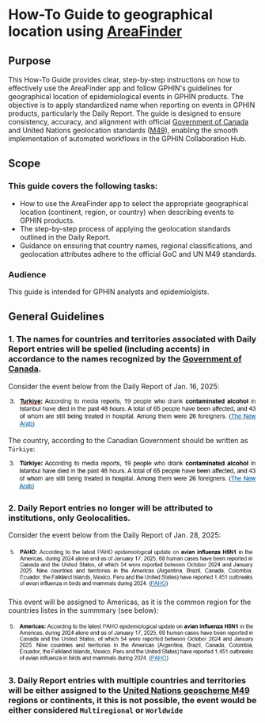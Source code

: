 # How-To Guide to geographical location using [AreaFinder](https://areafinder.streamlit.app/)

## Purpose
This How-To Guide provides clear, step-by-step instructions on how to effectively use the AreaFinder app and follow GPHIN's guidelines for geographical location of epidemiological events in GPHIN products. The objective is to apply standardized name when reporting on events in GPHIN products, particularly the Daily Report. The guide is designed to ensure consistency, accuracy, and alignment with official [Government of Canada](https://www.canada.ca/en/government/system/digital-government/digital-government-innovations/enabling-interoperability/gc-enterprise-data-reference-standards/current-past-official-names-countries-territories-geographic-areas.html) and United Nations geolocation standards ([M49](https://unstats.un.org/unsd/methodology/m49/)), enabling the smooth implementation of automated workflows in the GPHIN Collaboration Hub.

## Scope
### This guide covers the following tasks:
 - How to use the AreaFinder app to select the appropriate geographical location (continent, region, or country) when describing events to GPHIN products.
 - The step-by-step process of applying the geolocation standards outlined in the Daily Report.
 - Guidance on ensuring that country names, regional classifications, and geolocation attributes adhere to the official GoC and UN M49 standards.

### Audience
This guide is intended for GPHIN analysts and epidemiolgists.

## General Guidelines

### 1. The names for countries and territories associated with Daily Report entries will be spelled (including accents) in accordance to the names recognized by the  [Government of Canada](https://www.canada.ca/en/government/system/digital-government/digital-government-innovations/enabling-interoperability/gc-enterprise-data-reference-standards/current-past-official-names-countries-territories-geographic-areas.html).

Consider the event below from the Daily Report of Jan. 16, 2025:

![DR entry #3 of 25-01-16](./images/dr_entry_250116_3.jpg)

The country, according to the Canadian Government should be written as `Türkiye`:

![DR entry #3 of 25-01-16 corrected](./images/dr_entry_250116_3_corrected.jpg)


### 2. Daily Report entries no longer will be attributed to institutions, only Geolocalities.

Consider the event below from the Daily Report of Jan. 28, 2025:

![DR entry #5 of 25-01-28](./images/dr_entry_250128_5.jpg)

This event will be assigned to Americas, as it is the common region for the countries listes in the summmary (see below):

![DR entry #5 of 25-01-28](./images/dr_entry_250128_5_corrected.jpg)

### 3. Daily Report entries with multiple countries and territories will be either assigned to the [United Nations geoscheme M49](https://en.wikipedia.org/wiki/United_Nations_geoscheme) regions or continents, it this is not possible, the event would be either considered `Multiregional` or `Worldwide`









